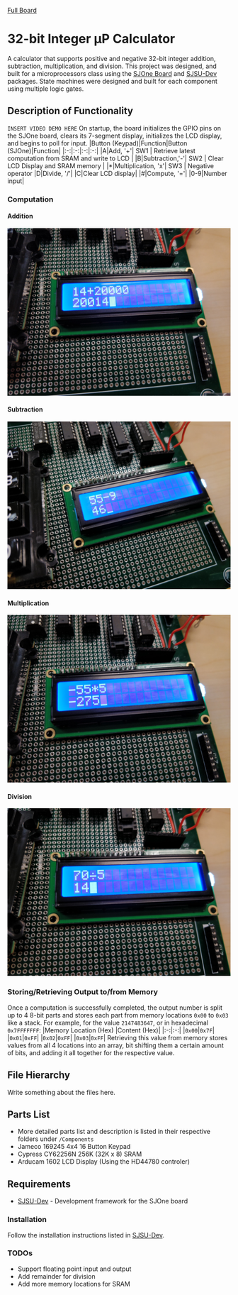 [Full Board](images/full-board.jpg)
# 32-bit Integer µP Calculator
A calculator that supports positive and negative 32-bit integer addition, subtraction, multiplication, and division.
This project was designed, and built for a microprocessors class using the [SJOne Board](http://socialledge.com/sjsu/index.php/SJ_One_Board) and [SJSU-Dev](https://github.com/kammce/SJSU-Dev) packages.
State machines were designed and built for each component using multiple logic gates.

## Description of Functionality
`INSERT VIDEO DEMO HERE`
On startup, the board initializes the GPIO pins on the SJOne board, clears its 7-segment display, initializes the LCD display, and begins to poll for input.
|Button (Keypad)|Function|Button (SJOne)|Function|
|:-:|:-:|:-:|:-:|
|A|Add, '+'| SW1 | Retrieve latest computation from SRAM and write to LCD |
|B|Subtraction,'-'|	SW2 | Clear LCD Display and SRAM memory |
|*|Multiplication, 'x'|	SW3 | Negative operator
|D|Divide, '/'|
|C|Clear LCD display|
|#|Compute, '='|
|0-9|Number input|

### Computation
#### Addition
![Addition](/images/add.jpg)
#### Subtraction
![Subtraction](/images/sub.jpg)
#### Multiplication
![Multiplication](/images/mult.jpg)
#### Division
![Division](/images/div.jpg)

### Storing/Retrieving Output to/from Memory
Once a computation is successfully completed, the output number is split up to 4 8-bit parts and stores each part from memory locations `0x00` to `0x03` like a stack.
For example, for the value `2147483647`, or in hexadecimal `0x7FFFFFFF`:
|Memory Location (Hex) |Content (Hex)|
|:-:|:-:|
|`0x00`|`0x7F`|
|`0x01`|`0xFF`|
|`0x02`|`0xFF`|
|`0x03`|`0xFF`|
Retrieving this value from memory stores values from all 4 locations into an array, bit shifting them a certain amount of bits, and adding it all together for the respective value.

## File Hierarchy
Write something about the files here.

## Parts List
  - More detailed parts list and description is listed in their respective folders under `/Components`
  - Jameco 169245 4x4 16 Button Keypad
  - Cypress CY62256N 256K (32K x 8) SRAM
  - Arducam 1602 LCD Display (Using the HD44780 controler)

## Requirements
* [SJSU-Dev](https://github.com/kammce/SJSU-Dev) - Development framework for the SJOne board

### Installation
Follow the installation instructions listed in [SJSU-Dev](https://github.com/kammce/SJSU-Dev).

### TODOs
 - Support floating point input and output
 - Add remainder for division
 - Add more memory locations for SRAM

